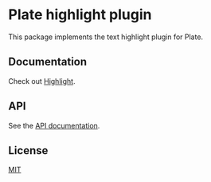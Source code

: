 # Plate highlight plugin

This package implements the text highlight plugin for Plate.

## Documentation

Check out [Highlight](https://platejs.org/docs/highlight).

## API

See the [API documentation](https://plate-api.udecode.io/globals.html). 

## License

[MIT](../../LICENSE)
